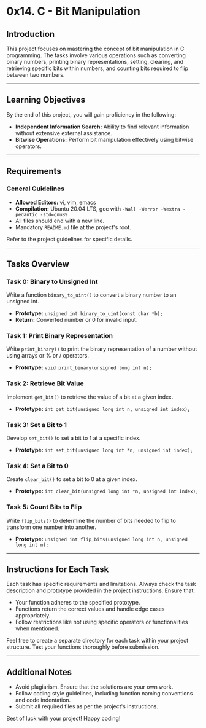 # 0x14. C - Bit Manipulation

## Introduction

This project focuses on mastering the concept of bit manipulation in C programming. The tasks involve various operations such as converting binary numbers, printing binary representations, setting, clearing, and retrieving specific bits within numbers, and counting bits required to flip between two numbers.

---

## Learning Objectives

By the end of this project, you will gain proficiency in the following:

- **Independent Information Search:** Ability to find relevant information without extensive external assistance.
- **Bitwise Operations:** Perform bit manipulation effectively using bitwise operators.

---

## Requirements

### General Guidelines

- **Allowed Editors:** vi, vim, emacs
- **Compilation:** Ubuntu 20.04 LTS, gcc with `-Wall -Werror -Wextra -pedantic -std=gnu89`
- All files should end with a new line.
- Mandatory `README.md` file at the project's root.

Refer to the project guidelines for specific details.

---

## Tasks Overview

### Task 0: Binary to Unsigned Int

Write a function `binary_to_uint()` to convert a binary number to an unsigned int.

- **Prototype:** `unsigned int binary_to_uint(const char *b);`
- **Return:** Converted number or 0 for invalid input.

### Task 1: Print Binary Representation

Write `print_binary()` to print the binary representation of a number without using arrays or % or / operators.

- **Prototype:** `void print_binary(unsigned long int n);`

### Task 2: Retrieve Bit Value

Implement `get_bit()` to retrieve the value of a bit at a given index.

- **Prototype:** `int get_bit(unsigned long int n, unsigned int index);`

### Task 3: Set a Bit to 1

Develop `set_bit()` to set a bit to 1 at a specific index.

- **Prototype:** `int set_bit(unsigned long int *n, unsigned int index);`

### Task 4: Set a Bit to 0

Create `clear_bit()` to set a bit to 0 at a given index.

- **Prototype:** `int clear_bit(unsigned long int *n, unsigned int index);`

### Task 5: Count Bits to Flip

Write `flip_bits()` to determine the number of bits needed to flip to transform one number into another.

- **Prototype:** `unsigned int flip_bits(unsigned long int n, unsigned long int m);`

---

## Instructions for Each Task

Each task has specific requirements and limitations. Always check the task description and prototype provided in the project instructions. Ensure that:
- Your function adheres to the specified prototype.
- Functions return the correct values and handle edge cases appropriately.
- Follow restrictions like not using specific operators or functionalities when mentioned.

Feel free to create a separate directory for each task within your project structure. Test your functions thoroughly before submission.

---

## Additional Notes

- Avoid plagiarism. Ensure that the solutions are your own work.
- Follow coding style guidelines, including function naming conventions and code indentation.
- Submit all required files as per the project's instructions.

Best of luck with your project! Happy coding!

